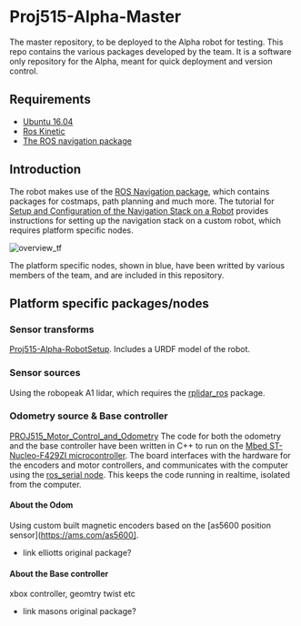 # Proj515-Alpha-Master
The master repository, to be deployed to the Alpha robot for testing. This repo contains the various packages developed by the team. It is a software only repository for the Alpha, meant for quick deployment and version control.

## Requirements
* [Ubuntu 16.04](https://wiki.ubuntu.com/XenialXerus/ReleaseNotes)
* [Ros Kinetic](http://wiki.ros.org/kinetic)
* [The ROS navigation package](http://wiki.ros.org/navigation)

## Introduction
The robot makes use of the [ROS Navigation package](http://wiki.ros.org/navigation), which contains packages for costmaps, path planning and much more. The tutorial for [Setup and Configuration of the Navigation Stack on a Robot](http://wiki.ros.org/navigation/Tutorials/RobotSetup) provides instructions for setting up the navigation stack on a custom robot, which requires platform specific nodes.


![overview_tf](http://wiki.ros.org/navigation/Tutorials/RobotSetup?action=AttachFile&do=get&target=overview_tf.png)


The platform specific nodes, shown in blue, have been writted by various members of the team, and are included in this repository.

## Platform specific packages/nodes

### Sensor transforms
[Proj515-Alpha-RobotSetup](https://github.com/badmanwillis/Proj515-Alpha-RobotSetup). Includes a URDF model of the robot. 

### Sensor sources
Using the robopeak A1 lidar, which requires the [rplidar_ros](https://github.com/Slamtec/rplidar_ros) package.

### Odometry source & Base controller
[PROJ515_Motor_Control_and_Odometry](https://github.com/ElliWhite/PROJ515_Motor_Control_and_Odometry) The code for both the odometry and the base controller have been written in C++ to run on the [Mbed ST-Nucleo-F429ZI microcontroller](https://os.mbed.com/platforms/ST-Nucleo-F429ZI/). The board interfaces with the hardware for the encoders and motor controllers, and communicates with the computer using the [ros_serial node](http://wiki.ros.org/rosserial). This keeps the code running in realtime, isolated from the computer.

#### About the Odom
Using custom built magnetic encoders based on the [as5600 position sensor](https://ams.com/as5600].
* link elliotts original package?

#### About the Base controller
xbox controller, geomtry twist etc
* link masons original package?




